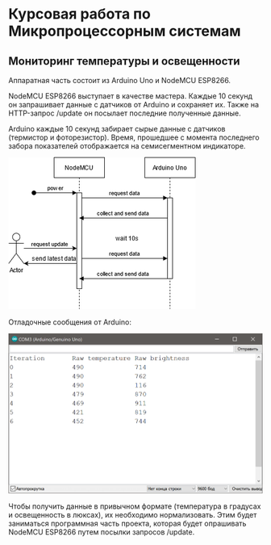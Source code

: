 # Курсовая работа по Микропроцессорным системам

## Мониторинг температуры и освещенности

Аппаратная часть состоит из Arduino Uno и NodeMCU ESP8266.

NodeMCU ESP8266 выступает в качестве мастера. Каждые 10 секунд он запрашивает данные с датчиков от Arduino и сохраняет их. Также на HTTP-запрос /update он посылает последние полученные данные.

Arduino каждые 10 секунд забирает сырые данные с датчиков (термистор и фоторезистор). Время, прошедшее с момента последнего забора показателей отображается на семисегментном индикаторе.

![](hardware/screenshots/01-diagram.png)

Отладочные сообщения от Arduino:

![](hardware/screenshots/02-arduino-debug.png)

Чтобы получить данные в привычном формате (температура в градусах и освещенность в люксах), их необходимо нормализовать. Этим будет заниматься программная часть проекта, которая будет опрашивать NodeMCU ESP8266 путем посылки запросов /update.
